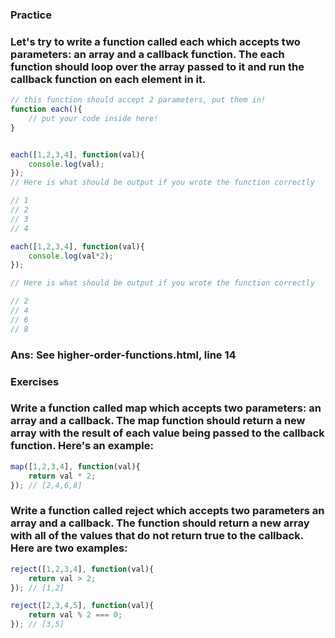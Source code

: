 ### Practice
### Let's try to write a function called each which accepts two parameters: an array and a callback function. The each function should loop over the array passed to it and run the callback function on each element in it.

```javascript
// this function should accept 2 parameters, put them in!
function each(){
    // put your code inside here!
}


each([1,2,3,4], function(val){
    console.log(val);
});
// Here is what should be output if you wrote the function correctly

// 1
// 2
// 3
// 4

each([1,2,3,4], function(val){
    console.log(val*2);
});

// Here is what should be output if you wrote the function correctly

// 2
// 4
// 6
// 8
```
### Ans: See higher-order-functions.html, line 14

### Exercises
### Write a function called map which accepts two parameters: an array and a callback. The map function should return a new array with the result of each value being passed to the callback function. Here's an example:

```javascript
map([1,2,3,4], function(val){
    return val * 2;
}); // [2,4,6,8]
```
### Write a function called reject which accepts two parameters an array and a callback. The function should return a new array with all of the values that do not return true to the callback. Here are two examples:

```javascript
reject([1,2,3,4], function(val){
    return val > 2;
}); // [1,2]

reject([2,3,4,5], function(val){
    return val % 2 === 0;
}); // [3,5]
```